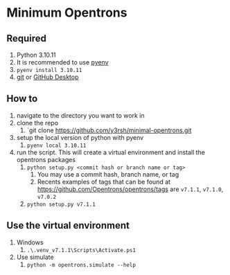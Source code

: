 # Minimum Opentrons

## Required

1. Python 3.10.11
  1. It is recommended to use [pyenv](https://github.com/pyenv/pyenv)
  1. `pyenv install 3.10.11`
1. [git](https://git-scm.com/) or [GitHub Desktop](https://desktop.github.com/)

## How to

1. navigate to the directory you want to work in
1. clone the repo
    1. `git clone https://github.com/y3rsh/minimal-opentrons.git
1. setup the local version of python with pyenv
    1. `pyenv local 3.10.11`
1. run the script.  This will create a virtual environment and install the opentrons packages
    1. `python setup.py <commit hash or branch name or tag>`
        1. You may use a commit hash, branch name, or tag
        1. Recents examples of tags that can be found at <https://github.com/Opentrons/opentrons/tags> are `v7.1.1`, `v7.1.0`, `v7.0.2`
    1. `python setup.py v7.1.1`

## Use the virtual environment

1. Windows
    1. `.\.venv_v7.1.1\Scripts\Activate.ps1`
2. Use simulate
    1. `python -m opentrons.simulate --help`
